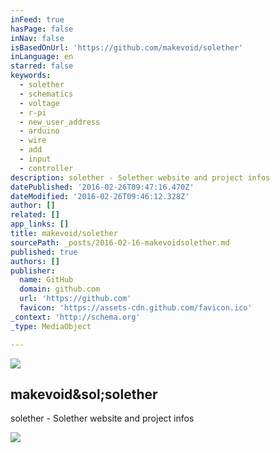 ```yaml
---
inFeed: true
hasPage: false
inNav: false
isBasedOnUrl: 'https://github.com/makevoid/solether'
inLanguage: en
starred: false
keywords:
  - solether
  - schematics
  - voltage
  - r-pi
  - new_user_address
  - arduino
  - wire
  - add
  - input
  - controller
description: solether - Solether website and project infos
datePublished: '2016-02-26T09:47:16.470Z'
dateModified: '2016-02-26T09:46:12.328Z'
author: []
related: []
app_links: []
title: makevoid/solether
sourcePath: _posts/2016-02-16-makevoidsolether.md
published: true
authors: []
publisher:
  name: GitHub
  domain: github.com
  url: 'https://github.com'
  favicon: 'https://assets-cdn.github.com/favicon.ico'
_context: 'http://schema.org'
_type: MediaObject

---
```

![](https://the-grid-user-content.s3-us-west-2.amazonaws.com/5d1c4f3a-961a-4da2-83bc-5cb097521923.png)

<article style=""><h1>makevoid&amp;sol;solether</h1><p>solether - Solether website and project infos</p><img src="https://avatars3.githubusercontent.com/u/14677?v=3&amp;s=400" /></article>
